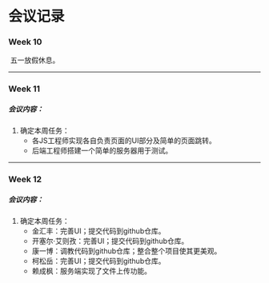 # 会议记录

### Week 10

​	五一放假休息。

------

### Week 11

##### 会议内容：

1. 确定本周任务：
   - 各JS工程师实现各自负责页面的UI部分及简单的页面跳转。
   - 后端工程师搭建一个简单的服务器用于测试。

------

### Week 12

##### 会议内容：

1. 确定本周任务：
   - 金汇丰：完善UI；提交代码到github仓库。
   - 开塞尔·艾则孜：完善UI；提交代码到github仓库。
   - 康一博：调教代码到github仓库；整合整个项目使其更美观。
   - 柯松岳：完善UI；提交代码到github仓库。
   - 赖成枫：服务端实现了文件上传功能。